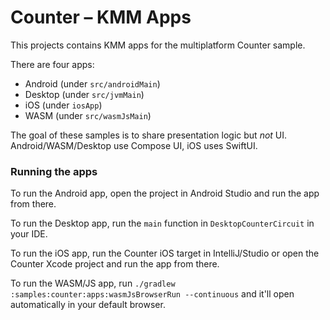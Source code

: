 Counter – KMM Apps
==================

This projects contains KMM apps for the multiplatform Counter sample.

There are four apps:
- Android (under `src/androidMain`)
- Desktop (under `src/jvmMain`)
- iOS (under `iosApp`)
- WASM (under `src/wasmJsMain`)

The goal of these samples is to share presentation logic but _not_ UI. Android/WASM/Desktop use Compose UI, iOS uses SwiftUI.

### Running the apps

To run the Android app, open the project in Android Studio and run the app from there.

To run the Desktop app, run the `main` function in `DesktopCounterCircuit` in your IDE.

To run the iOS app, run the Counter iOS target in IntelliJ/Studio or open the Counter Xcode project and run the app from there.

To run the WASM/JS app, run `./gradlew :samples:counter:apps:wasmJsBrowserRun --continuous` and it'll open automatically in your default browser.
